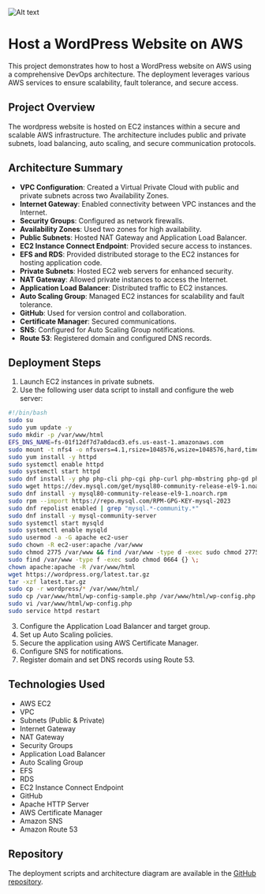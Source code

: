 ![Alt text](/2._Host_a_WordPress_Website_on_AWS)

# Host a WordPress Website on AWS

This project demonstrates how to host a WordPress website on AWS using a comprehensive DevOps architecture. The deployment leverages various AWS services to ensure scalability, fault tolerance, and secure access.

## Project Overview
The wordpress website is hosted on EC2 instances within a secure and scalable AWS infrastructure. The architecture includes public and private subnets, load balancing, auto scaling, and secure communication protocols.

## Architecture Summary
- **VPC Configuration**: Created a Virtual Private Cloud with public and private subnets across two Availability Zones.
- **Internet Gateway**: Enabled connectivity between VPC instances and the Internet.
- **Security Groups**: Configured as network firewalls.
- **Availability Zones**: Used two zones for high availability.
- **Public Subnets**: Hosted NAT Gateway and Application Load Balancer.
- **EC2 Instance Connect Endpoint**: Provided secure access to instances.
- **EFS and RDS**: Provided distributed storage to the EC2 instances for hosting application code.
- **Private Subnets**: Hosted EC2 web servers for enhanced security.
- **NAT Gateway**: Allowed private instances to access the Internet.
- **Application Load Balancer**: Distributed traffic to EC2 instances.
- **Auto Scaling Group**: Managed EC2 instances for scalability and fault tolerance.
- **GitHub**: Used for version control and collaboration.
- **Certificate Manager**: Secured communications.
- **SNS**: Configured for Auto Scaling Group notifications.
- **Route 53**: Registered domain and configured DNS records.

## Deployment Steps
1. Launch EC2 instances in private subnets.
2. Use the following user data script to install and configure the web server:

```bash
#!/bin/bash
sudo su
sudo yum update -y
sudo mkdir -p /var/www/html
EFS_DNS_NAME=fs-01f12df7d7a0dacd3.efs.us-east-1.amazonaws.com
sudo mount -t nfs4 -o nfsvers=4.1,rsize=1048576,wsize=1048576,hard,timeo=600,retrans=2,noresvport "$EFS_DNS_NAME":/ /var/www/html
sudo yum install -y httpd
sudo systemctl enable httpd
sudo systemctl start httpd
sudo dnf install -y php php-cli php-cgi php-curl php-mbstring php-gd php-mysqlnd php-gettext php-json php-xml php-fpm php-intl php-zip php-bcmath php-ctype php-fileinfo php-openssl php-pdo php-tokenizer
sudo wget https://dev.mysql.com/get/mysql80-community-release-el9-1.noarch.rpm
sudo dnf install -y mysql80-community-release-el9-1.noarch.rpm
sudo rpm --import https://repo.mysql.com/RPM-GPG-KEY-mysql-2023
sudo dnf repolist enabled | grep "mysql.*-community.*"
sudo dnf install -y mysql-community-server
sudo systemctl start mysqld
sudo systemctl enable mysqld
sudo usermod -a -G apache ec2-user
sudo chown -R ec2-user:apache /var/www
sudo chmod 2775 /var/www && find /var/www -type d -exec sudo chmod 2775 {} \;
sudo find /var/www -type f -exec sudo chmod 0664 {} \;
chown apache:apache -R /var/www/html
wget https://wordpress.org/latest.tar.gz
tar -xzf latest.tar.gz
sudo cp -r wordpress/* /var/www/html/
sudo cp /var/www/html/wp-config-sample.php /var/www/html/wp-config.php
sudo vi /var/www/html/wp-config.php
sudo service httpd restart
```

3. Configure the Application Load Balancer and target group.
4. Set up Auto Scaling policies.
5. Secure the application using AWS Certificate Manager.
6. Configure SNS for notifications.
7. Register domain and set DNS records using Route 53.

## Technologies Used
- AWS EC2
- VPC
- Subnets (Public & Private)
- Internet Gateway
- NAT Gateway
- Security Groups
- Application Load Balancer
- Auto Scaling Group
- EFS
- RDS
- EC2 Instance Connect Endpoint
- GitHub
- Apache HTTP Server
- AWS Certificate Manager
- Amazon SNS
- Amazon Route 53

## Repository
The deployment scripts and architecture diagram are available in the [GitHub repository](https://github.com/Dolphincare79/host-a-static-website-on-aws).

